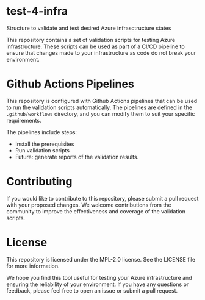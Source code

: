 # test-4-infra

Structure to validate and test desired Azure infrasctructure states

This repository contains a set of validation scripts for testing Azure infrastructure. These scripts can be used as part of a CI/CD pipeline to ensure that changes made to your infrastructure as code do not break your environment.

# Github Actions Pipelines

This repository is configured with Github Actions pipelines that can be used to run the validation scripts automatically.
The pipelines are defined in the `.github/workflows` directory, and you can modify them to suit your specific requirements.

The pipelines include steps:
 - Install the prerequisites
 - Run validation scripts
 - Future: generate reports of the validation results.

# Contributing

If you would like to contribute to this repository, please submit a pull request with your proposed changes. 
We welcome contributions from the community to improve the effectiveness and coverage of the validation scripts.

# License

This repository is licensed under the MPL-2.0 license. See the LICENSE file for more information.

We hope you find this tool useful for testing your Azure infrastructure and ensuring the reliability of your environment. 
If you have any questions or feedback, please feel free to open an issue or submit a pull request.

